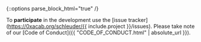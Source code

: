 {::options parse_block_html="true" /}

<div class="participate">

To **participate** in the development use the [issue tracker](https://0xacab.org/schleuder/{{ include.project }}/issues). Please take note of our [Code of Conduct]({{ "CODE_OF_CONDUCT.html" | absolute_url }}).

</div>
